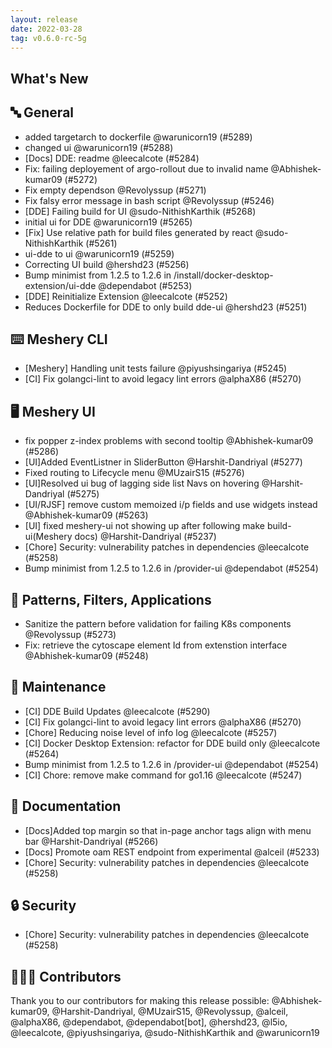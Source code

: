```yaml
---
layout: release
date: 2022-03-28
tag: v0.6.0-rc-5g
---
```


## What's New
## 🔤 General
- added targetarch to dockerfile @warunicorn19 (#5289)
- changed ui @warunicorn19 (#5288)
- [Docs] DDE: readme @leecalcote (#5284)
- Fix:  failing deployement of argo-rollout due to invalid name @Abhishek-kumar09 (#5272)
- Fix empty dependson @Revolyssup (#5271)
- Fix falsy error message in bash script @Revolyssup (#5246)
- [DDE] Failing build for UI @sudo-NithishKarthik (#5268)
- initial ui for DDE @warunicorn19 (#5265)
- [Fix] Use relative path for build files generated by react @sudo-NithishKarthik (#5261)
- ui-dde to ui @warunicorn19 (#5259)
- Correcting UI build @hershd23 (#5256)
- Bump minimist from 1.2.5 to 1.2.6 in /install/docker-desktop-extension/ui-dde @dependabot (#5253)
- [DDE] Reinitialize Extension @leecalcote (#5252)
- Reduces Dockerfile for DDE to only build dde-ui @hershd23 (#5251)

## ⌨️ Meshery CLI

- [Meshery] Handling unit tests failure @piyushsingariya (#5245)
- [CI] Fix golangci-lint to avoid legacy lint errors @alphaX86 (#5270)

## 🖥 Meshery UI

- fix popper z-index problems with second tooltip @Abhishek-kumar09 (#5286)
- [UI]Added EventListner in SliderButton @Harshit-Dandriyal (#5277)
- Fixed routing to Lifecycle menu @MUzairS15 (#5276)
- [UI]Resolved ui bug of lagging side list Navs on hovering @Harshit-Dandriyal (#5275)
- [UI/RJSF] remove custom memoized i/p fields and use widgets instead @Abhishek-kumar09 (#5263)
- [UI] fixed meshery-ui not showing up after following make build-ui(Meshery docs) @Harshit-Dandriyal (#5237)
- [Chore] Security: vulnerability patches in dependencies @leecalcote (#5258)
- Bump minimist from 1.2.5 to 1.2.6 in /provider-ui @dependabot (#5254)

## 🔋 Patterns, Filters, Applications

- Sanitize the pattern before validation for failing K8s components @Revolyssup (#5273)
- Fix: retrieve the cytoscape element Id from extenstion interface @Abhishek-kumar09 (#5248)

## 🧰 Maintenance

- [CI] DDE Build Updates @leecalcote (#5290)
- [CI] Fix golangci-lint to avoid legacy lint errors @alphaX86 (#5270)
- [Chore] Reducing noise level of info log @leecalcote (#5257)
- [CI] Docker Desktop Extension: refactor for DDE build only @leecalcote (#5264)
- Bump minimist from 1.2.5 to 1.2.6 in /provider-ui @dependabot (#5254)
- [CI] Chore: remove make command for go1.16 @leecalcote (#5247)

## 📖 Documentation

- [Docs]Added top margin so that in-page anchor tags align with menu bar @Harshit-Dandriyal (#5266)
- [Docs] Promote oam REST endpoint from experimental @alceil (#5233)
- [Chore] Security: vulnerability patches in dependencies @leecalcote (#5258)

## 🔒 Security

- [Chore] Security: vulnerability patches in dependencies @leecalcote (#5258)

## 👨🏽‍💻 Contributors

Thank you to our contributors for making this release possible:
@Abhishek-kumar09, @Harshit-Dandriyal, @MUzairS15, @Revolyssup, @alceil, @alphaX86, @dependabot, @dependabot[bot], @hershd23, @l5io, @leecalcote, @piyushsingariya, @sudo-NithishKarthik and @warunicorn19
